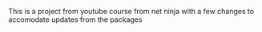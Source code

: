 This is a project from youtube course from net ninja with a few changes to accomodate updates from the packages
